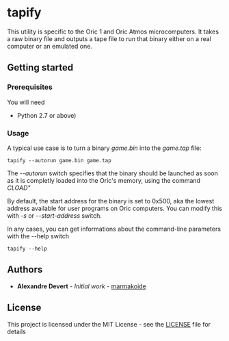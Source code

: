 # tapify

This utility is specific to the Oric 1 and Oric Atmos microcomputers. It takes 
a raw binary file and outputs a tape file to run that binary either on a real
computer or an emulated one.

## Getting started 

### Prerequisites

You will need

* Python 2.7 or above)


### Usage

A typical use case is to turn a binary *game.bin* into the *game.tap* file:

```
tapify --autorun game.bin game.tap
```

The *--autorun* switch specifies that the binary should be launched as soon
as it is completly loaded into the Oric's memory, using the command *CLOAD"*

By default, the start address for the binary is set to 0x500, aka the lowest
address available for user programs on Oric computers. You can modify this
with *-s* or *--start-address* switch.

In any cases, you can get informations about the command-line parameters with
the --help switch

```
tapify --help
```

## Authors

* **Alexandre Devert** - *Initial work* - [marmakoide](https://github.com/marmakoide)

## License

This project is licensed under the MIT License - see the [LICENSE](LICENSE) file for details


